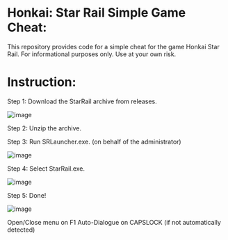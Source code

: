 # Honkai: Star Rail Simple Game Cheat:
This repository provides code for a simple cheat for the game Honkai Star Rail. For informational purposes only. Use at your own risk.

# Instruction:

Step 1: Download the StarRail archive from releases.

![image](https://user-images.githubusercontent.com/113752393/236632814-50330d56-07e4-4e78-b440-9194b13fe3ea.png)

Step 2: Unzip the archive.

Step 3: Run SRLauncher.exe. (on behalf of the administrator)

![image](https://user-images.githubusercontent.com/113752393/236632832-a562508a-ad1d-4422-924b-445797288416.png)

Step 4: Select StarRail.exe.

![image](https://user-images.githubusercontent.com/113752393/236632851-b1e6cfa0-7854-477d-b486-730300b1ee9a.png)

Step 5: Done!

![image](https://user-images.githubusercontent.com/113752393/236632880-84855a81-098e-4843-a4e5-877b78b8b110.png)

Open/Close menu on F1
Auto-Dialogue on CAPSLOCK (if not automatically detected)
